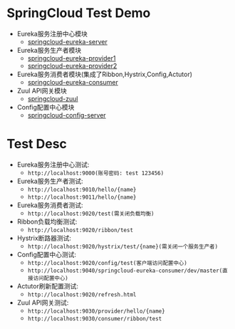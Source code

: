 # SpringCloud Test Demo
* Eureka服务注册中心模块
   * [springcloud-eureka-server](https://github.com/toforo/test-springcloud/tree/master/springcloud/springcloud-eureka-server)
* Eureka服务生产者模块
   * [springcloud-eureka-provider1](https://github.com/toforo/test-springcloud/tree/master/springcloud/springcloud-eureka-provider1)
   * [springcloud-eureka-provider2](https://github.com/toforo/test-springcloud/tree/master/springcloud/springcloud-eureka-provider2)
* Eureka服务消费者模块(集成了Ribbon,Hystrix,Config,Actutor)
   * [springcloud-eureka-consumer](https://github.com/toforo/test-springcloud/tree/master/springcloud/springcloud-eureka-consumer)
* Zuul API网关模块
   * [springcloud-zuul](https://github.com/toforo/test-springcloud/tree/master/springcloud/springcloud-zuul)
* Config配置中心模块
   * [springcloud-config-server](https://github.com/toforo/test-springcloud/tree/master/springcloud/springcloud-config-server)
   
# Test Desc
* Eureka服务注册中心测试:
   * `http://localhost:9000(账号密码: test 123456)`
* Eureka服务生产者测试:
   * `http://localhost:9010/hello/{name}`
   * `http://localhost:9011/hello/{name}`
* Eureka服务消费者测试:
   * `http://localhost:9020/test(需关闭负载均衡)`
* Ribbon负载均衡测试:
   * `http://localhost:9020/ribbon/test`
* Hystrix断路器测试:
   * `http://localhost:9020/hystrix/test/{name}(需关闭一个服务生产者)`
* Config配置中心测试:
   * `http://localhost:9020/config/test(客户端访问配置中心)`
   * `http://localhost:9040/springcloud-eureka-consumer/dev/master(直接访问配置中心)`
* Actutor刷新配置测试:
   * `http://localhost:9020/refresh.html`
* Zuul API网关测试:
   * `http://localhost:9030/provider/hello/{name}`
   * `http://localhost:9030/consumer/ribbon/test`
